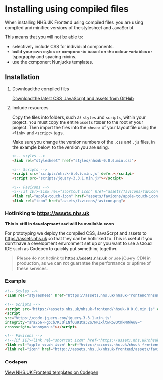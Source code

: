 # Installing using compiled files

When installing NHS.UK Frontend using compiled files, you are using compiled and minified versions of the stylesheet and JavaScript. 

This means that you will not be able to:

- selectively include CSS for individual components.
- build your own styles or components based on the colour variables or typography and spacing mixins.
- use the component Nunjucks templates.

## Installation

1. Download the compiled files

    [Download the latest CSS, JavaScript and assets from GitHub](https://github.com/nhsuk/nhsuk-frontend/releases)

2. Include resources  

    Copy the files into folders, such as `styles` and `scripts`, within your project. 
    You must copy the entire `assets` folder to the root of your project.
    Then import the files into the `<head>` of your layout file using the `<link>` and `<script>` tags. 

    Make sure you change the version numbers of the `.css` and `.js` files, in the example below, to the version you are using.

    ```html
    <!-- Styles -->
    <link rel="stylesheet" href="styles/nhsuk-0.0.0.min.css">

    <!-- Scripts -->
    <script src="scripts/nhsuk-0.0.0.min.js" defer></script>
    <script src="scripts/jquery-3.3.1.min.js"></script>

    <!-- Favicons -->
    <!--[if IE]><link rel="shortcut icon" href="assets/favicons/favicon.ico"><![endif]-->
    <link rel="apple-touch-icon" href="assets/favicons/apple-touch-icon.png">
    <link rel="icon" href="assets/favicons/favicon.png">
    ```

### Hotlinking to https://assets.nhs.uk

**This is still in development and will be available soon.**

For prototyping we deploy the compiled CSS, JavaScript and assets to https://assets.nhs.uk so that they can be hotlinked to. 
This is useful if you don't have a development environment set up or you want to use a Cloud IDE such as Codepen to quickly put something together.

> Please do not hotlink to https://assets.nhs.uk or use jQuery CDN in production, as we can not guarantee the performance or uptime of these services.

### Example

```html
<!-- Styles -->
<link rel="stylesheet" href="https://assets.nhs.uk/nhsuk-frontend/nhsuk-0.0.0.min.css">

<!-- Scripts -->
<script src="https://assets.nhs.uk/nhsuk-frontend/nhsuk-0.0.0.min.js" defer></script>
<script
src="https://code.jquery.com/jquery-3.3.1.min.js"
integrity="sha256-FgpCb/KJQlLNfOu91ta32o/NMZxltwRo8QtmkMRdAu8="
crossorigin="anonymous"></script>

<!-- Favicons -->
<!--[if IE]><link rel="shortcut icon" href="https://assets.nhs.uk/nhsuk-frontend/assets/favicons/favicon.ico"><![endif]-->
<link rel="apple-touch-icon" href="https://assets.nhs.uk/nhsuk-frontend/assets/favicons/apple-touch-icon.png">
<link rel="icon" href="https://assets.nhs.uk/nhsuk-frontend/assets/favicons/favicon.png">
```

### Codepen

[View NHS.UK Frontend templates on Codepen]()

